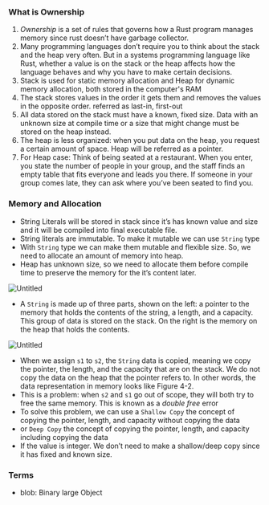 ### What is Ownership

1. *Ownership* is a set of rules that governs how a Rust program manages memory since rust doesn’t have garbage collector.
2. Many programming languages don’t require you to think about the stack and the heap very often. But in a systems programming language like Rust, whether a value is on the stack or the heap affects how the language behaves and why you have to make certain decisions.
3. Stack is used for static memory allocation and Heap for dynamic memory allocation, both stored in the computer's RAM
4. The stack stores values in the order it gets them and removes the values in the opposite order. referred as last-in, first-out
5. All data stored on the stack must have a known, fixed size. Data with an unknown size at compile time or a size that might change must be stored on the heap instead.
6. The heap is less organized: when you put data on the heap, you request a certain amount of space. Heap will be referred as a pointer.
7. For Heap case: Think of being seated at a restaurant. When you enter, you state the number of people in your group, and the staff finds an empty table that fits everyone and leads you there. If someone in your group comes late, they can ask where you’ve been seated to find you.

### Memory and Allocation

- String Literals will be stored in stack since it’s has known value and size and it will be compiled into final executable file.
- String literals are immutable. To make it mutable we can use `String` type
- With `String` type we can make them mutable and flexible size. So, we need to allocate an amount of memory into heap.
- Heap has unknown size, so we need to allocate them before compile time to preserve the memory for the it’s content later.

![Untitled](https://s3-us-west-2.amazonaws.com/secure.notion-static.com/387f3964-fb5f-4fb6-b81b-1f29fc126546/Untitled.png)

- A `String` is made up of three parts, shown on the left: a pointer to the memory that holds the contents of the string, a length, and a capacity. This group of data is stored on the stack. On the right is the memory on the heap that holds the contents.

![Untitled](https://s3-us-west-2.amazonaws.com/secure.notion-static.com/0ace7b39-8c0c-4c21-bbaa-1f527c879181/Untitled.png)

- When we assign `s1` to `s2`, the `String` data is copied, meaning we copy the pointer, the length, and the capacity that are on the stack. We do not copy the data on the heap that the pointer refers to. In other words, the data representation in memory looks like Figure 4-2.
- This is a problem: when `s2` and `s1` go out of scope, they will both try to free the same memory. This is known as a *double free* error
- To solve this problem, we can use a `Shallow Copy` the concept of copying the pointer, length, and capacity without copying the data
- or `Deep Copy` the concept of copying the pointer, length, and capacity including copying the data
- If the value is integer. We don’t need to make a shallow/deep copy since it has fixed and known size.

### Terms

- blob: Binary large Object